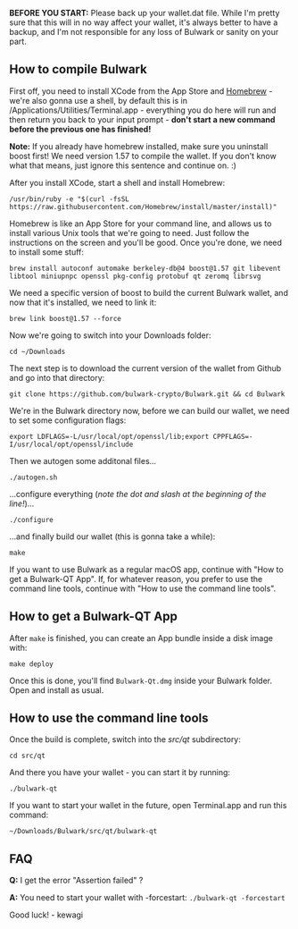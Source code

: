 **BEFORE YOU START:** Please back up your wallet.dat file. While I'm pretty sure that this will in no way affect your wallet, it's always better to have a backup, and I'm not responsible for any loss of Bulwark or sanity on your part.

## How to compile Bulwark

First off, you need to install XCode from the App Store and [Homebrew](https://brew.sh/index_de.html) - we're also gonna use a shell, by default this is in /Applications/Utilities/Terminal.app - everything you do here will run and then return you back to your input prompt - **don't start a new command before the previous one has finished!**

**Note:** If you already have homebrew installed, make sure you uninstall boost first! We need version 1.57 to compile the wallet. If you don't know what that means, just ignore this sentence and continue on. :)

After you install XCode, start a shell and install Homebrew:

```/usr/bin/ruby -e "$(curl -fsSL https://raw.githubusercontent.com/Homebrew/install/master/install)"```

Homebrew is like an App Store for your command line, and allows us to install various Unix tools that we're going to need. Just follow the instructions on the screen and you'll be good. Once you're done, we need to install some stuff:

```brew install autoconf automake berkeley-db@4 boost@1.57 git libevent libtool miniupnpc openssl pkg-config protobuf qt zeromq librsvg```

We need a specific version of boost to build the current Bulwark wallet, and now that it's installed, we need to link it:

```brew link boost@1.57 --force```

Now we're going to switch into your Downloads folder:

```cd ~/Downloads```

The next step is to download the current version of the wallet from Github and go into that directory:

```git clone https://github.com/bulwark-crypto/Bulwark.git && cd Bulwark```

We're in the Bulwark directory now, before we can build our wallet, we need to set some configuration flags:

```export LDFLAGS=-L/usr/local/opt/openssl/lib;export CPPFLAGS=-I/usr/local/opt/openssl/include```

Then we autogen some additonal files...

```./autogen.sh```

...configure everything (*note the dot and slash at the beginning of the line!*)...

```./configure```

...and finally build our wallet (this is gonna take a while):

```make```

If you want to use Bulwark as a regular macOS app, continue with "How to get a Bulwark-QT App". If, for whatever reason, you prefer to use the command line tools, continue with "How to use the command line tools".

## How to get a Bulwark-QT App

After `make` is finished, you can create an App bundle inside a disk image with:

```make deploy```

Once this is done, you'll find `Bulwark-Qt.dmg` inside your Bulwark folder. Open and install as usual.

## How to use the command line tools

Once the build is complete, switch into the *src/qt* subdirectory:

```cd src/qt```

And there you have your wallet - you can start it by running:

```./bulwark-qt```

If you want to start your wallet in the future, open Terminal.app and run this command:

```~/Downloads/Bulwark/src/qt/bulwark-qt```

## FAQ

**Q:** I get the error "Assertion failed" ?

**A:** You need to start your wallet with -forcestart: `./bulwark-qt -forcestart`

Good luck! - kewagi
